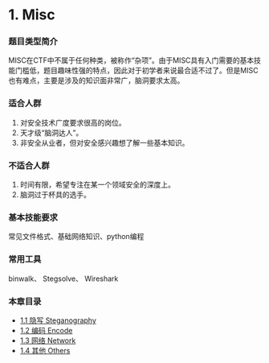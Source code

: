 # 1. Misc

### 题目类型简介
MISC在CTF中不属于任何种类，被称作“杂项”。由于MISC具有入门需要的基本技能门槛低，题目趣味性强的特点，因此对于初学者来说最合适不过了。但是MISC也有难点，主要是涉及的知识面非常广，脑洞要求太高。

### 适合人群
1. 对安全技术广度要求很高的岗位。
2. 天才级“脑洞达人”。
3. 非安全从业者，但对安全感兴趣想了解一些基本知识。

### 不适合人群
1. 时间有限，希望专注在某一个领域安全的深度上。
2. 脑洞过于杯具的选手。

### 基本技能要求
常见文件格式、基础网络知识、python编程

### 常用工具
binwalk、 Stegsolve、 Wireshark

### 本章目录
- [1.1 隐写 Steganography](1.1_steganography.md)
- [1.2 编码 Encode](1.2_encode.md)
- [1.3 网络 Network](1.3_network.md)
- [1.4 其他 Others](1.4_others.md)